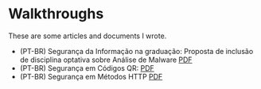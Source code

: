 # Walkthroughs

These are some articles and documents I wrote.

* (PT-BR) Segurança da Informação na graduação: Proposta de inclusão de disciplina optativa sobre Análise de Malware [PDF](https://github.com/rafaveira3/writing/blob/master/disciplina-analise-malware(PT-BR).pdf) 
* (PT-BR) Segurança em Códigos QR: [PDF](https://github.com/rafaveira3/writing/blob/master/seguranca-codigos-qr(PT-BR).pdf)
* (PT-BR) Segurança em Métodos HTTP [PDF](https://github.com/rafaveira3/writing/blob/master/seguranca-metodos-http(PT-BR).pdf) 
